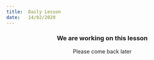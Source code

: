 ```yaml
---
title:  Daily Lesson
date:   14/02/2020
---
```


### <center>We are working on this lesson</center>
<center>Please come back later</center>